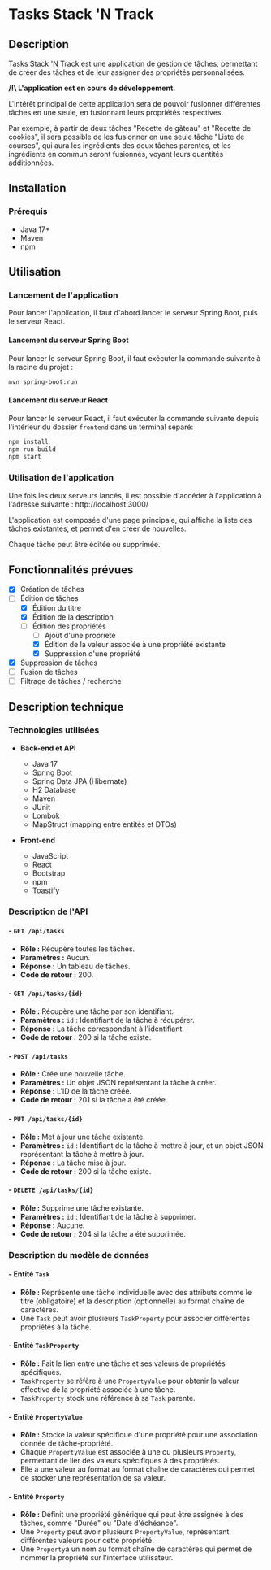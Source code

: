 # Tasks Stack 'N Track

## Description

Tasks Stack 'N Track est une application de gestion de tâches, permettant de créer des tâches et de leur assigner des propriétés personnalisées.

**/!\ L'application est en cours de développement.**

L'intérêt principal de cette application sera de pouvoir fusionner différentes tâches en une seule, en fusionnant leurs propriétés respectives.

Par exemple, à partir de deux tâches "Recette de gâteau" et "Recette de cookies", il sera possible de les fusionner en une seule tâche "Liste de courses", qui aura les ingrédients des deux tâches parentes, et les ingrédients en commun seront fusionnés, voyant leurs quantités additionnées.

## Installation

### Prérequis

- Java 17+
- Maven
- npm

## Utilisation

### Lancement de l'application

Pour lancer l'application, il faut d'abord lancer le serveur Spring Boot, puis le serveur React.

#### Lancement du serveur Spring Boot

Pour lancer le serveur Spring Boot, il faut exécuter la commande suivante à la racine du projet :

```bash
mvn spring-boot:run
```

#### Lancement du serveur React

Pour lancer le serveur React, il faut exécuter la commande suivante depuis l'intérieur du dossier `frontend` dans un terminal séparé:

```bash
npm install
npm run build
npm start
```

### Utilisation de l'application

Une fois les deux serveurs lancés, il est possible d'accéder à l'application à l'adresse suivante : http://localhost:3000/

L'application est composée d'une page principale, qui affiche la liste des tâches existantes, et permet d'en créer de nouvelles.

Chaque tâche peut être éditée ou supprimée.

## Fonctionnalités prévues

- [x] Création de tâches
- [ ] Édition de tâches
  - [x] Édition du titre
  - [x] Édition de la description
  - [ ] Édition des propriétés
    - [ ] Ajout d'une propriété
    - [x] Édition de la valeur associée à une propriété existante
    - [x] Suppression d'une propriété
- [x] Suppression de tâches
- [ ] Fusion de tâches
- [ ] Filtrage de tâches / recherche

## Description technique

### Technologies utilisées

- **Back-end et API**
  - Java 17
  - Spring Boot
  - Spring Data JPA (Hibernate)
  - H2 Database
  - Maven
  - JUnit
  - Lombok
  - MapStruct (mapping entre entités et DTOs)

- **Front-end**
  - JavaScript
  - React
  - Bootstrap
  - npm
  - Toastify

### Description de l'API

#### - `GET /api/tasks`
- **Rôle :** Récupère toutes les tâches.
- **Paramètres :** Aucun.
- **Réponse :** Un tableau de tâches.
- **Code de retour :** 200.

#### - `GET /api/tasks/{id}`
- **Rôle :** Récupère une tâche par son identifiant.
- **Paramètres :** `id` : Identifiant de la tâche à récupérer.
- **Réponse :** La tâche correspondant à l'identifiant.
- **Code de retour :** 200 si la tâche existe.

#### - `POST /api/tasks`
- **Rôle :** Crée une nouvelle tâche.
- **Paramètres :** Un objet JSON représentant la tâche à créer.
- **Réponse :** L'ID de la tâche créée.
- **Code de retour :** 201 si la tâche a été créée.

#### - `PUT /api/tasks/{id}`
- **Rôle :** Met à jour une tâche existante.
- **Paramètres :** `id` : Identifiant de la tâche à mettre à jour, et un objet JSON représentant la tâche à mettre à jour.
- **Réponse :** La tâche mise à jour.
- **Code de retour :** 200 si la tâche existe.

#### - `DELETE /api/tasks/{id}`
- **Rôle :** Supprime une tâche existante.
- **Paramètres :** `id` : Identifiant de la tâche à supprimer.
- **Réponse :** Aucune.
- **Code de retour :** 204 si la tâche a été supprimée.

### Description du modèle de données

#### - Entité `Task`
- **Rôle :** Représente une tâche individuelle avec des attributs comme le titre (obligatoire) et la description (optionnelle) au format chaîne de caractères.
- Une `Task` peut avoir plusieurs `TaskProperty` pour associer différentes propriétés à la tâche.

#### - Entité `TaskProperty`
- **Rôle :** Fait le lien entre une tâche et ses valeurs de propriétés spécifiques.
- `TaskProperty` se réfère à une `PropertyValue` pour obtenir la valeur effective de la propriété associée à une tâche.
- `TaskProperty` stock une référence à sa `Task` parente.

#### - Entité `PropertyValue`
- **Rôle :** Stocke la valeur spécifique d'une propriété pour une association donnée de tâche-propriété.
- Chaque `PropertyValue` est associée à une ou plusieurs `Property`, permettant de lier des valeurs spécifiques à des propriétés.
- Elle a une valeur au format au format chaîne de caractères qui permet de stocker une représentation de sa valeur.

#### - Entité `Property`
- **Rôle :** Définit une propriété générique qui peut être assignée à des tâches, comme "Durée" ou "Date d'échéance".
- Une `Property` peut avoir plusieurs `PropertyValue`, représentant différentes valeurs pour cette propriété.
- Une `Property`a un nom au format chaîne de caractères qui permet de nommer la propriété sur l'interface utilisateur.